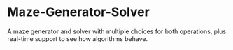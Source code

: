 # Maze-Generator-Solver
A maze generator and solver with multiple choices for both operations, plus real-time support to see how algorithms behave.
